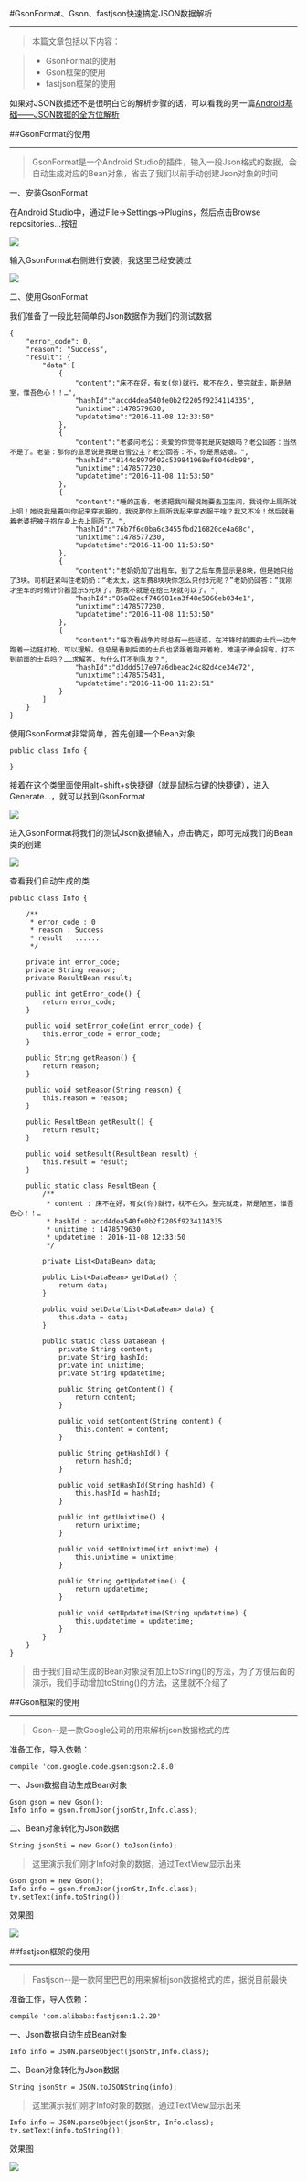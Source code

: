 #GsonFormat、Gson、fastjson快速搞定JSON数据解析


----------
>本篇文章包括以下内容：

>* GsonFormat的使用
>* Gson框架的使用
>* fastjson框架的使用

如果对JSON数据还不是很明白它的解析步骤的话，可以看我的另一篇[Android基础——JSON数据的全方位解析](http://blog.csdn.net/qq_30379689/article/details/53009112)

##GsonFormat的使用


----------
>GsonFormat是一个Android Studio的插件，输入一段Json格式的数据，会自动生成对应的Bean对象，省去了我们以前手动创建Json对象的时间

一、安装GsonFormat

在Android Studio中，通过File->Settings->Plugins，然后点击Browse repositories...按钮

![](http://img.blog.csdn.net/20161108134224494)

输入GsonFormat右侧进行安装，我这里已经安装过

![](http://img.blog.csdn.net/20161108134353917)

二、使用GsonFormat

我们准备了一段比较简单的Json数据作为我们的测试数据

```
{
	"error_code": 0,
	"reason": "Success",
	"result": {
		"data":[
			{
				"content":"床不在好，有女(你)就行，枕不在久，整完就走，斯是陋室，惟吾色心！！…",
				"hashId":"accd4dea540fe0b2f2205f9234114335",
				"unixtime":1478579630,
				"updatetime":"2016-11-08 12:33:50"
			},
			{
				"content":"老婆问老公：亲爱的你觉得我是灰姑娘吗？老公回答：当然不是了。老婆：那你的意思说是我是白雪公主？老公回答：不，你是黑姑娘。",
				"hashId":"8144c8979f02c539841968ef8046db98",
				"unixtime":1478577230,
				"updatetime":"2016-11-08 11:53:50"
			},
			{
				"content":"睡的正香，老婆把我叫醒说她要去卫生间，我说你上厕所就上呗！她说我是要叫你起来穿衣服的，我说那你上厕所我起来穿衣服干啥？我又不冷！然后就看着老婆把被子抱在身上去上厕所了。",
				"hashId":"76b7f6c0ba6c3455fbd216820ce4a68c",
				"unixtime":1478577230,
				"updatetime":"2016-11-08 11:53:50"
			},
			{
				"content":"老奶奶加了出租车，到了之后车费显示是8块，但是她只给了3块。司机赶紧叫住老奶奶：“老太太，这车费8块块你怎么只付3元呢？”老奶奶回答：“我刚才坐车的时候计价器显示5元块了。那我不就是在给三块就可以了。",
				"hashId":"85a82ecf746981ea3f48e5066eb034e1",
				"unixtime":1478577230,
				"updatetime":"2016-11-08 11:53:50"
			},
			{
				"content":"每次看战争片时总有一些疑惑，在冲锋时前面的士兵一边奔跑着一边狂打枪，可以理解。但总是看到后面的士兵也紧跟着跑开着枪，难道子弹会拐弯，打不到前面的士兵吗？……求解答，为什么打不到队友？",
				"hashId":"d3ddd517e97a6dbeac24c82d4ce34e72",
				"unixtime":1478575431,
				"updatetime":"2016-11-08 11:23:51"
			}
		]
	}
}
```

使用GsonFormat非常简单，首先创建一个Bean对象

```
public class Info {
    
}
```

接着在这个类里面使用alt+shift+s快捷键（就是鼠标右键的快捷键），进入Generate...，就可以找到GsonFormat

![](http://img.blog.csdn.net/20161108134816364)

进入GsonFormat将我们的测试Json数据输入，点击确定，即可完成我们的Bean类的创建

![](http://img.blog.csdn.net/20161108134929850)

查看我们自动生成的类

```
public class Info {

    /**
     * error_code : 0
     * reason : Success
     * result : ......
     */

    private int error_code;
    private String reason;
    private ResultBean result;

    public int getError_code() {
        return error_code;
    }

    public void setError_code(int error_code) {
        this.error_code = error_code;
    }

    public String getReason() {
        return reason;
    }

    public void setReason(String reason) {
        this.reason = reason;
    }

    public ResultBean getResult() {
        return result;
    }

    public void setResult(ResultBean result) {
        this.result = result;
    }

    public static class ResultBean {
        /**
         * content : 床不在好，有女(你)就行，枕不在久，整完就走，斯是陋室，惟吾色心！！…
         * hashId : accd4dea540fe0b2f2205f9234114335
         * unixtime : 1478579630
         * updatetime : 2016-11-08 12:33:50
         */

        private List<DataBean> data;

        public List<DataBean> getData() {
            return data;
        }

        public void setData(List<DataBean> data) {
            this.data = data;
        }

        public static class DataBean {
            private String content;
            private String hashId;
            private int unixtime;
            private String updatetime;

            public String getContent() {
                return content;
            }

            public void setContent(String content) {
                this.content = content;
            }

            public String getHashId() {
                return hashId;
            }

            public void setHashId(String hashId) {
                this.hashId = hashId;
            }

            public int getUnixtime() {
                return unixtime;
            }

            public void setUnixtime(int unixtime) {
                this.unixtime = unixtime;
            }

            public String getUpdatetime() {
                return updatetime;
            }

            public void setUpdatetime(String updatetime) {
                this.updatetime = updatetime;
            }
        }
    }
}
```
>由于我们自动生成的Bean对象没有加上toString()的方法，为了方便后面的演示，我们手动增加toString()的方法，这里就不介绍了

##Gson框架的使用


----------
>  Gson--是一款Google公司的用来解析json数据格式的库

准备工作，导入依赖：

```
compile 'com.google.code.gson:gson:2.8.0'
```

一、Json数据自动生成Bean对象

```
Gson gson = new Gson();
Info info = gson.fromJson(jsonStr,Info.class);
```

二、Bean对象转化为Json数据

```
String jsonSti = new Gson().toJson(info);
```

>这里演示我们刚才Info对象的数据，通过TextView显示出来

```
Gson gson = new Gson();
Info info = gson.fromJson(jsonStr,Info.class);
tv.setText(info.toString());
```

效果图

![](http://img.blog.csdn.net/20161108135647516)

##fastjson框架的使用


----------
>Fastjson--是一款阿里巴巴的用来解析json数据格式的库，据说目前最快

准备工作，导入依赖：

```
compile 'com.alibaba:fastjson:1.2.20'
```
一、Json数据自动生成Bean对象

```
Info info = JSON.parseObject(jsonStr,Info.class);
```

二、Bean对象转化为Json数据

```
String jsonStr = JSON.toJSONString(info);
```

>这里演示我们刚才Info对象的数据，通过TextView显示出来

```
Info info = JSON.parseObject(jsonStr, Info.class);
tv.setText(info.toString());
```

效果图

![](http://img.blog.csdn.net/20161108135647516)
